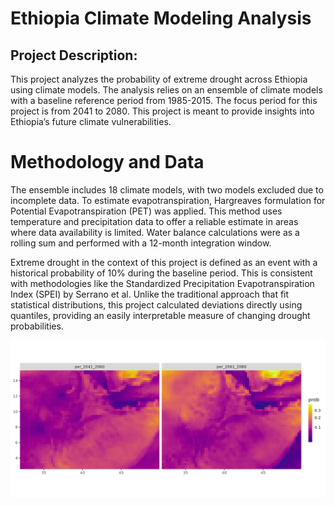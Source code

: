 # Ethiopia Climate Modeling Analysis

## Project Description:

This project analyzes the probability of extreme drought across Ethiopia
using climate models. The analysis relies on an ensemble of climate
models with a baseline reference period from 1985-2015. The focus period
for this project is from 2041 to 2080. This project is meant to provide
insights into Ethiopia’s future climate vulnerabilities.

# Methodology and Data

The ensemble includes 18 climate models, with two models excluded due to
incomplete data. To estimate evapotranspiration, Hargreaves formulation
for Potential Evapotranspiration (PET) was applied. This method uses
temperature and precipitation data to offer a reliable estimate in areas
where data availability is limited. Water balance calculations were as a
rolling sum and performed with a 12-month integration window.

Extreme drought in the context of this project is defined as an event
with a historical probability of 10% during the baseline period. This is
consistent with methodologies like the Standardized Precipitation
Evapotranspiration Index (SPEI) by Serrano et al. Unlike the traditional
approach that fit statistical distributions, this project calculated
deviations directly using quantiles, providing an easily interpretable
measure of changing drought probabilities.

![Probability of Extreme Drought](figures/prob_extr_drought_plot.png)

